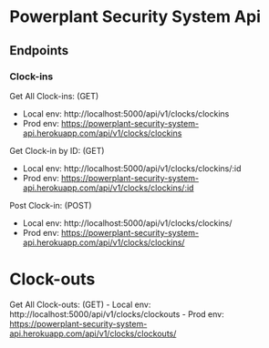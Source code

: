 ﻿# Powerplant Security System Api
 
 ## Endpoints
 
### Clock-ins
  Get All Clock-ins: (GET)
  - Local env: http://localhost:5000/api/v1/clocks/clockins
  - Prod env: https://powerplant-security-system-api.herokuapp.com/api/v1/clocks/clockins
  
  Get Clock-in by ID: (GET)
  - Local env: http://localhost:5000/api/v1/clocks/clockins/:id
  - Prod env: https://powerplant-security-system-api.herokuapp.com/api/v1/clocks/clockins/:id
  
  Post Clock-in: (POST)
  - Local env: http://localhost:5000/api/v1/clocks/clockins/
  - Prod env: https://powerplant-security-system-api.herokuapp.com/api/v1/clocks/clockins/
  
 # Clock-outs
  Get All Clock-outs: (GET)
    - Local env: http://localhost:5000/api/v1/clocks/clockouts
    - Prod env: https://powerplant-security-system-api.herokuapp.com/api/v1/clocks/clockouts/

